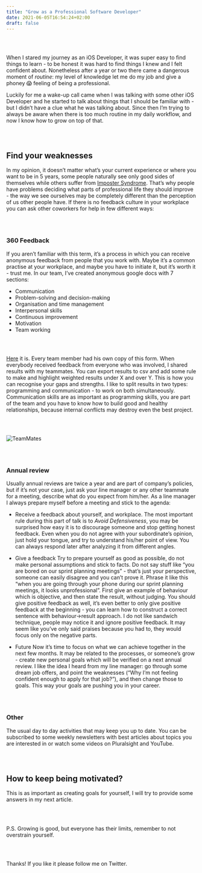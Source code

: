```yaml
---
title: "Grow as a Professional Software Developer"
date: 2021-06-05T16:54:24+02:00
draft: false
---
```

### &nbsp;
When I stared my journey as an iOS Developer, it was super easy to find things to learn - to be honest it was hard to find things I knew and I felt confident about. Nonetheless after a year or two there came a dangerous moment of *routine*: my level of knowledge let me do my job and give a phoney 😱 feeling of being a professional.

Luckily for me a wake-up call came when I was talking with some other iOS Developer and he started to talk about things that I should be familiar with - but I didn’t have a clue what he was talking about. Since then I’m trying to always be aware when there is too much routine in my daily workflow, and now I know how to grow on top of that.
### &nbsp; 
## Find your weaknesses
In my opinion, it doesn’t matter what’s your current experience or where you want to be in 5 years, some people naturally see only good sides of themselves while others suffer from [Imposter Syndrome](https://www.youtube.com/watch?v=yT3xZQQHK4Y). That’s why people have problems deciding what parts of professional life they should improve - the way we see ourselves may be completely different than the perception of us other people have. If there is no feedback culture in your workplace you can ask other coworkers for help in few different ways:
### &nbsp; 
### 360 Feedback
If you aren’t familiar with this term, it’s a process in which you can receive anonymous feedback from people that you work with. Maybe it’s a common practise at your workplace, and maybe you have to initiate it, but it’s worth it - trust me. In our team, I’ve created anonymous google docs with 7 sections:
* Communication
* Problem-solving and decision-making
* Organisation and time management
* Interpersonal skills 
* Continuous improvement
* Motivation
* Team working
### &nbsp; 
[Here](https://forms.gle/CfUwsmFW421Q2uM79) it is. Every team member had his own copy of this form. When everybody received feedback from everyone who was involved, I shared results with my teammates. You can export results to csv and add some rule to make and highlight weighted results under X and over Y. This is how you can recognise your gaps and strengths. I like to split results in two types: programming and communication -  to work on both simultaneously. Communication skills are as important as programming skills, you are part of the team and you have to know how to build good and healthy relationships, because internal conflicts may destroy even the best project.
### &nbsp; 
![TeamMates](https://media.giphy.com/media/5BYFBPTB5RcE6ppakN/giphy.gif)
### &nbsp; 
### Annual review
Usually annual reviews are twice a year and are part of company’s policies, but if it’s not your case, just ask your line manager or any other teammate for a meeting, describe what do you expect from him/her.  As a line manager I always prepare myself before a meeting and stick to the agenda:
 
* Receive a feedback about yourself, and workplace.
	The most important rule during this part of talk is to *Avoid Defensiveness*, you may be surprised how easy it is to discourage someone and stop getting honest feedback. Even when you do not agree with your subordinate’s opinion, just hold your tongue, and try to understand his/her point of view. You can always respond later after analyzing it from different angles. 
 
* Give a feedback
	Try to prepare yourself as good as possible, do not make personal assumptions and stick to facts. Do not say stuff like “you are bored on our sprint planning meetings” - that’s just your perspective, someone can easily disagree and you can’t prove it. Phrase it like this “when you are going through your phone during our sprint planning meetings, it looks unprofessional”. First give an example of behaviour which is objective, and then state the result, without judging. You should give positive feedback as well, it’s even better to only give positive feedback at the beginning - you can learn how to construct a correct sentence with behaviour->result approach. I do not like sandwich technique, people may notice it and ignore positive feedback. It may seem like you’ve only said praises because you had to, they would focus only on the negative parts.
 
* Future
	Now it’s time to focus on what we can achieve together in the next few months. It may be related to the processes, or someone’s grow - create new personal goals which will be verified on a next annual review. I like the idea I heard from my line manager: go through some dream job offers, and point the weaknesses (“Why I’m not feeling confident enough to apply for that job?”), and then change those to goals. This way your goals are pushing you in your career.
### &nbsp; 
### Other
The usual day to day activities that may keep you up to date. You can be subscribed to some weekly newsletters with best articles about topics you are interested in or watch some videos on Pluralsight and YouTube.
### &nbsp; 
## How to keep being motivated? 
This is as important as creating goals for yourself, I will try to provide some answers in my next article.
### &nbsp; 
P.S. Growing is good, but everyone has their limits, remember to not overstrain yourself.
### &nbsp; 
Thanks! If you like it please follow me on Twitter.